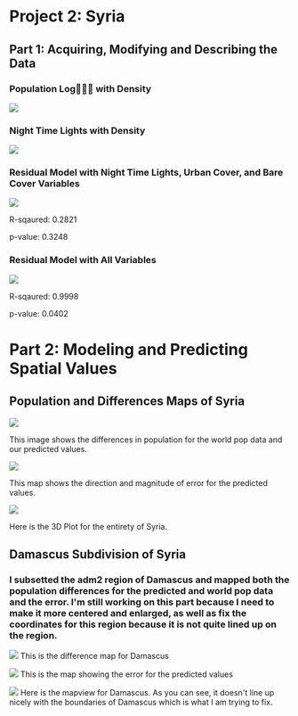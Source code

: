 # Project 2: Syria

## Part 1: Acquiring, Modifying and Describing the Data
### Population Log ًًًwith Density
![](poplog_with_density.png)

### Night Time Lights with Density
![](ntl_with_density.png)

### Residual Model with Night Time Lights, Urban Cover, and Bare Cover Variables
![](residual_ntl_dst100_dst200.png)

R-sqaured: 0.2821

p-value: 0.3248

### Residual Model with All Variables 

![](residual_allvariables.png)

R-sqaured: 0.9998

p-value: 0.0402

# Part 2: Modeling and Predicting Spatial Values
## Population and Differences Maps of Syria
![](diff_adm2.png)

This image shows the differences in population for the world pop data and our predicted values.

![](population_adm2_plot.png)

This map shows the direction and magnitude of error for the predicted values.

![](Syria_mapview.png)

Here is the 3D Plot for the entirety of Syria.

## Damascus Subdivision of Syria
### I subsetted the adm2 region of Damascus and mapped both the population differences for the predicted and world pop data and the error. I'm still working on this part because I need to make it more centered and enlarged, as well as fix the coordinates for this region because it is not quite lined up on the region. 

![](damascus_diff_plot.png)
This is the difference map for Damascus

![](damascus_pop_plot.png)
This is the map showing the error for the predicted values

![](damascus_diff_mapview.png)
Here is the mapview for Damascus. As you can see, it doesn't line up nicely with the boundaries of Damascus which is what I am trying to fix.
